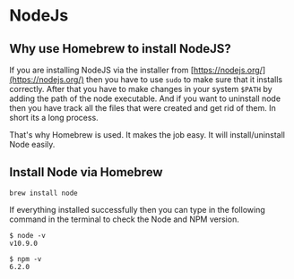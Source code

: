 # NodeJs

## Why use Homebrew to install NodeJS?

If you are installing NodeJS via the installer from [https://nodejs.org/](https://nodejs.org/) then you have to use `sudo` to make sure that it installs correctly. After that you have to make changes in your system `$PATH` by adding the path of the node executable. And if you want to uninstall node then you have track all the files that were created and get rid of them. In short its a long process.

That's why Homebrew is used. It makes the job easy. It will install/uninstall Node easily.

## Install Node via Homebrew

```text
brew install node
```

If everything installed successfully then you can type in the following command in the terminal to check the Node and NPM version.

```text
$ node -v
v10.9.0
```

```text
$ npm -v
6.2.0
```

